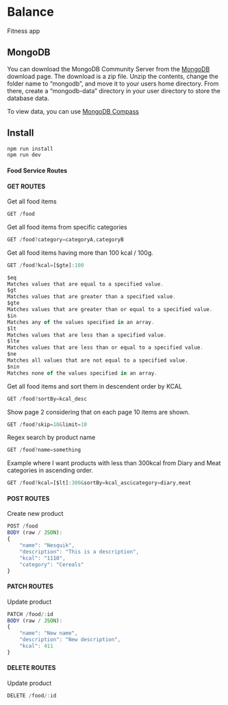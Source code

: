 # Balance
Fitness app

## MongoDB
You can download the MongoDB Community Server from the [MongoDB](https://www.mongodb.com/download-center/community) download page.
The download is a zip file. Unzip the contents, change the folder name to “mongodb”, and
move it to your users home directory. From there, create a “mongodb-data” directory in
your user directory to store the database data.

To view data, you can use [MongoDB Compass](https://www.mongodb.com/products/compass)


## Install
```javascript
npm run install
npm run dev
```
#### Food Service Routes
#### GET ROUTES
Get all food items
```javascript
GET /food
```
Get all food items from specific categories
```javascript
GET /food?category=categoryA,categoryB
```
Get all food items having more than 100 kcal / 100g.
```javascript
GET /food?kcal=[$gte]:100

$eq
Matches values that are equal to a specified value.
$gt
Matches values that are greater than a specified value.
$gte
Matches values that are greater than or equal to a specified value.
$in
Matches any of the values specified in an array.
$lt
Matches values that are less than a specified value.
$lte
Matches values that are less than or equal to a specified value.
$ne
Matches all values that are not equal to a specified value.
$nin
Matches none of the values specified in an array.
```
Get all food items and sort them in descendent order by KCAL
```javascript
GET /food?sortBy=kcal_desc
```
Show page 2 considering that on each page 10 items are shown.
```javascript
GET /food?skip=10&limit=10
```

Regex search by product name
```javascript
GET /food?name=something
```

Example where I want products with less than 300kcal from Diary and Meat categories in ascending order.
```javascript
GET /food?kcal=[$lt]:300&sortBy=kcal_asc&category=diary,meat
```
#### POST ROUTES
Create new product
```javascript
POST /food
BODY (raw / JSON):
{
    "name": "Nesquik",
    "description": "This is a description",
    "kcal": "1110",
    "category": "Cereals"
}
```
#### PATCH ROUTES
Update product
```javascript
PATCH /food/:id
BODY (raw / JSON):
{
    "name": "New name",
    "description": "New description",
    "kcal": 411
}
```
#### DELETE ROUTES
Update product
```javascript
DELETE /food/:id
```
